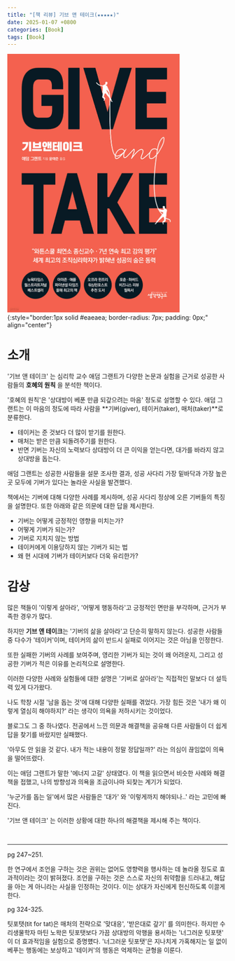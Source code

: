 ```yaml
---
title: "[책 리뷰] 기브 앤 테이크(★★★★★)"
date: 2025-01-07 +0800
categories: [Book]
tags: [Book]
---
```


![Desktop View](/assets/img/Book/giveandtake.png){:style="border:1px solid #eaeaea; border-radius: 7px; padding: 0px;" align="center"}

# 소개

'기브 앤 테이크' 는 심리학 교수 애덤 그랜트가 다양한 논문과 실험을 근거로 성공한 사람들의 **호혜의 원칙** 을 분석한 책이다.

'호혜의 원칙'은 '상대방이 베푼 만큼 되갚으려는 마음' 정도로 설명할 수 있다. 애덤 그랜트는 이 마음의 정도에 따라 사람을 **기버(giver), 테이커(taker), 매처(taker)**로 분류한다.

- 테이커는 준 것보다 더 많이 받기를 원한다.
- 매처는 받은 만큼 되돌려주기를 원한다.
- 반면 기버는 자신의 노력보다 상대방이 더 큰 이익을 얻는다면, 대가를 바라지 않고 상대방을 돕는다.

애덤 그랜트는 성공한 사람들을 설문 조사한 결과, 성공 사다리 가장 밑바닥과 가장 높은 곳 모두에 기버가 있다는 놀라운 사실을 발견했다. 

책에서는 기버에 대해 다양한 사례를 제시하며, 성공 사다리 정상에 오른 기버들의 특징을 설명한다. 또한 아래와 같은 의문에 대한 답을 제시한다.

- 기버는 어떻게 긍정적인 영향을 미치는가?
- 어떻게 기버가 되는가? 
- 기버로 지치지 않는 방법
- 테이커에게 이용당하지 않는 기버가 되는 법
- 왜 현 시대에 기버가 테이커보다 더욱 유리한가?


# 감상

많은 책들이 '이렇게 살아라', '어떻게 행동하라'고  긍정적인 면만을 부각하며, 근거가 부족한 경우가 많다.

하지만 **기브 앤 테이크**는 '기버의 삶을 살아라'고 단순히 말하지 않는다. 성공한 사람들 중 다수가 '테이커'이며, 테이커의 삶이 반드시 실패로 이어지는 것은 아님을 인정한다.

또한 실패한 기버의 사례를 보여주며, 영리한 기버가 되는 것이 왜 어려운지, 그리고 성공한 기버가 적은 이유를 논리적으로 설명한다. 

이러한 다양한 사례와 실험들에 대한 설명은 '기버로 살아라'는 직접적인 말보다 더 설득력 있게 다가왔다.

나도 학창 시절 '남을 돕는 것'에 대해 다양한 실패를 겪었다. 가장 힘든 것은 '내가 왜 이렇게 열심히 해야하지?' 라는 생각이 의욕을 저하시키는 것이었다.

블로그도 그 중 하나였다. 전공에서 느낀 의문과 해결책을 공유해 다른 사람들이 더 쉽게 답을 찾기를 바랐지만 실패했다.

'아무도 안 읽을 것 같다. 내가 적는 내용이 정말 정답일까?' 라는 의심이 끊임없이 의욕을 떨어뜨렸다. 

이는 애덤 그랜트가 말한 '에너지 고갈' 상태였다. 이 책을 읽으면서 비슷한 사례와 해결책을 접했고, 나의 방향성과 의욕을 조금이나마 되찾는 계기가 되었다.

'누군가를 돕는 일'에서 많은 사람들은 '대가' 와 '이렇게까지 해야되나..' 라는 고민에 빠진다. 

'기브 앤 테이크' 는 이러한 상황에 대한 하나의 해결책을 제시해 주는 책이다.

<br>

---

pg 247~251. 

한 연구에서 조언을 구하는 것은 권위는 없어도 영향력을 행사하는 데 놀라올 정도로 효과적이라는 것이 밝혀졌다.
조언을 구하는 것은 스스로 자신의 취약함을 드러내고, 해답을 아는 게 아니라는 사실을 인정하는 것이다.
이는 상대가 자신에게 헌신하도록 이끌게 한다.

pg 324-325.

팃포탯(tit for tat)은 매처의 전략으로 '맞대응', '받은대로 갚기' 를 의미한다. 
하지만 수리생물학자 마틴 노왁은 팃포탯보다 가끔 상대방의 악행을 용서하는 '너그러운 팃포탯' 이 더 효과적임을 실험으로 증명헀다.
'너그러운 팃포탯'은 지나치게 가혹해지는 일 없이 베푸는 행동에는 보상하고 '테이커'의 행동은 억제하는 균형을 이룬다.










